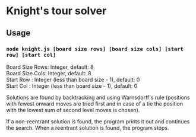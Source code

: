 # Knight's tour solver

## Usage

### `node knight.js [board size rows] [board size cols] [start row] [start col]`
Board Size Rows: Integer, default: 8\
Board Size Cols: Integer, default: 8\
Start Row : Integer (less than board size - 1), default: 0\
Start Col : Integer (less than board size - 1), default: 0

Solutions are found by backtracking and using Warnsdorff's rule (positions with fewest onward moves are tried first and in case of a tie the position with the lowest sum of second level moves is chosen).

If a non-reentrant solution is found, the program prints it out and continues the search. When a reentrant solution is found, the program stops.